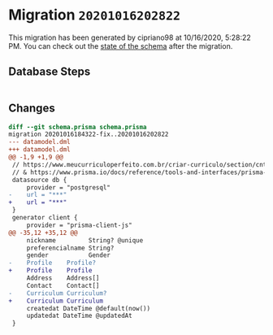 # Migration `20201016202822`

This migration has been generated by cipriano98 at 10/16/2020, 5:28:22 PM.
You can check out the [state of the schema](./schema.prisma) after the migration.

## Database Steps

```sql

```

## Changes

```diff
diff --git schema.prisma schema.prisma
migration 20201016184322-fix..20201016202822
--- datamodel.dml
+++ datamodel.dml
@@ -1,9 +1,9 @@
 // https://www.meucurriculoperfeito.com.br/criar-curriculo/section/cntc
 // & https://www.prisma.io/docs/reference/tools-and-interfaces/prisma-schema/relations
 datasource db {
     provider = "postgresql"
-    url = "***"
+    url = "***"
 }
 generator client {
     provider = "prisma-client-js"
@@ -35,12 +35,12 @@
     nickname         String? @unique
     preferencialname String?
     gender           Gender
-    Profile    Profile?
+    Profile    Profile
     Address    Address[]
     Contact    Contact[]
-    Curriculum Curriculum?
+    Curriculum Curriculum
     createdat DateTime @default(now())
     updatedat DateTime @updatedAt
 }
```


